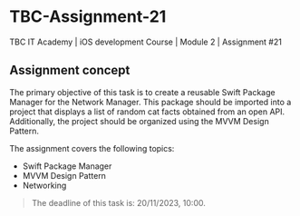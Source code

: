 # TBC-Assignment-21
TBC IT Academy | iOS development Course | Module 2 | Assignment #21

## Assignment concept

The primary objective of this task is to create a reusable Swift Package Manager for the Network Manager. This package should be imported into a project that displays a list of random cat facts obtained from an open API. Additionally, the project should be organized using the MVVM Design Pattern.

The assignment covers the following topics: 
* Swift Package Manager
* MVVM Design Pattern
* Networking

> The deadline of this task is: 20/11/2023, 10:00. 
